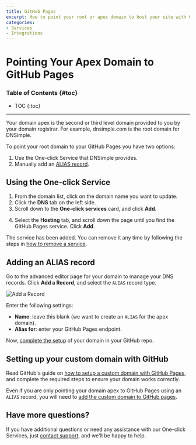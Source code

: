 ```yaml
---
title: GitHub Pages
excerpt: How to point your root or apex domain to host your site with GitHub Pages using DNSimple.
categories:
- Services
- Integrations
---
```


# Pointing Your Apex Domain to GitHub Pages

### Table of Contents {#toc}

* TOC
{:toc}

---

Your domain apex is the second or third level domain provided to you by your domain registrar. For example, dnsimple.com is the root domain for DNSimple.

To point your root domain to your GitHub Pages you have two options:

  1. Use the One-click Service that DNSimple provides.
  2. Manually add an [ALIAS record](/articles/alias-record).

## Using the One-click Service

1. From the domain list, click on the domain name you want to update.
2. Click the **DNS** tab on the left side.
3. Scroll down to the **One-click services** card, and click **Add**.

<!--- needs screenshot -->

4. Select the **Hosting** tab, and scroll down the page until you find the GitHub Pages service. Click **Add**.

The service has been added. You can remove it any time by following the steps in [how to remove a service](/articles/services/#removing-services).  

## Adding an ALIAS record

Go to the advanced editor page for your domain to manage your DNS records. Click **Add a Record**, and select the `ALIAS` record type.

![Add a Record](/files/dnsimple-alias-record-1.png)

Enter the following settings:

- **Name**: leave this blank (we want to create an `ALIAS` for the apex domain).
- **Alias for**: enter your GitHub Pages endpoint.

Now, [complete the setup](https://help.github.com/articles/setting-up-a-custom-domain-with-pages#setting-the-domain-in-your-repo) of your domain in your GitHub repo.

## Setting up your custom domain with GitHub

Read GitHub's guide on [how to setup a custom domain with GitHub Pages](https://help.github.com/articles/using-a-custom-domain-with-github-pages/), and complete the required steps to ensure your domain works correctly.

Even if you are only pointing your domain apex to GitHub Pages using an `ALIAS` record, you will need to [add the custom domain to GitHub pages](https://help.github.com/articles/adding-or-removing-a-custom-domain-for-your-github-pages-site/).

## Have more questions? 

If you have additional questions or need any assistance with our One-click Services, just [contact support](https://dnsimple.com/feedback), and we'll be happy to help. 
